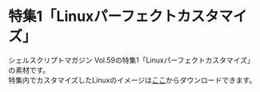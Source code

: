 # 特集1「Linuxパーフェクトカスタマイズ」

シェルスクリプトマガジン Vol.59の特集1「Linuxパーフェクトカスタマイズ」の素材です。  
特集内でカスタマイズしたLinuxのイメージは[ここ](https://bit.ly/2FrpZfz)からダウンロードできます。
